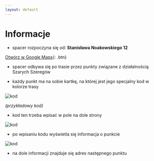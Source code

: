```yaml
---
layout: default
---
```

# Informacje

* spacer rozpoczyna się od: **Stanisława Noakowskiego 12**

[Otwórz w Google Maps](https://www.google.com/maps/dir//Stanis%C5%82awa+Noakowskiego+12,+00-666+Warszawa/@52.2216263,20.9411986,12z/data=!3m1!4b1!4m9!4m8!1m0!1m5!1m1!1s0x471ecceeb0328b11:0x7497cae75b14bd64!2m2!1d21.0112381!2d52.221647!3e2){: .btn}


* spacer odbywa się po trasie przez punkty związane z działalnością Szarych Szeregów

* każdy punkt ma na sobie kartkę, na której jest jego specjalny kod w kolorze trasy

![kod](https://i.postimg.cc/52SSKQQ2/kod.png)

_(przykładowy kod)_
* kod ten trzeba wpisać w pole na dole strony

![kod](https://i.postimg.cc/KY4371nV/miejsce-Na-Kod.png)

* po wpisaniu kodu wyświetla się informacja o punkcie

![kod](https://i.postimg.cc/Pr2q6trk/post.png)

* na dole informacji znajduje się adres następnego punktu

